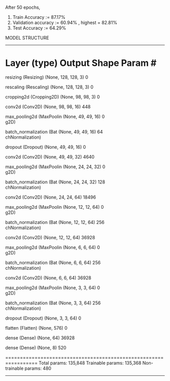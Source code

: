 After 50 epochs,

1. Train Accuracy := 87.17%
2. Validation accuracy := 60.94% , highest = 82.81%
3. Test Accuracy := 64.29%


MODEL STRUCTURE

_________________________________________________________________
 Layer (type)                Output Shape              Param #   
=================================================================
 resizing (Resizing)      (None, 128, 128, 3)       0         
                                                                 
 rescaling (Rescaling)    (None, 128, 128, 3)       0         
                                                                 
 cropping2d (Cropping2D)  (None, 98, 98, 3)         0         
                                                                 
 conv2d (Conv2D)          (None, 98, 98, 16)        448       
                                                                 
 max_pooling2d (MaxPoolin  (None, 49, 49, 16)       0         
 g2D)                                                            
                                                                 
 batch_normalization (Bat  (None, 49, 49, 16)       64        
 chNormalization)                                                
                                                                 
 dropout (Dropout)        (None, 49, 49, 16)        0         
                                                                 
 conv2d (Conv2D)          (None, 49, 49, 32)        4640      
                                                                 
 max_pooling2d (MaxPoolin  (None, 24, 24, 32)       0         
 g2D)                                                            
                                                                 
 batch_normalization (Bat  (None, 24, 24, 32)       128       
 chNormalization)                                                
                                                                 
 conv2d (Conv2D)          (None, 24, 24, 64)        18496     
                                                                 
 max_pooling2d (MaxPoolin  (None, 12, 12, 64)       0         
 g2D)                                                            
                                                                 
 batch_normalization (Bat  (None, 12, 12, 64)       256       
 chNormalization)                                                
                                                                 
 conv2d (Conv2D)          (None, 12, 12, 64)        36928     
                                                                 
 max_pooling2d (MaxPoolin  (None, 6, 6, 64)         0         
 g2D)                                                            
                                                                 
 batch_normalization (Bat  (None, 6, 6, 64)         256       
 chNormalization)                                                
                                                                 
 conv2d (Conv2D)          (None, 6, 6, 64)          36928     
                                                                 
 max_pooling2d (MaxPoolin  (None, 3, 3, 64)         0         
 g2D)                                                            
                                                                 
 batch_normalization (Bat  (None, 3, 3, 64)         256       
 chNormalization)                                                
                                                                 
 dropout (Dropout)        (None, 3, 3, 64)          0         
                                                                 
 flatten (Flatten)        (None, 576)               0         
                                                                 
 dense (Dense)            (None, 64)                36928     
                                                                 
 dense (Dense)            (None, 8)                 520       
                                                                 
=================================================================
Total params: 135,848
Trainable params: 135,368
Non-trainable params: 480
_________________________________________________________________

